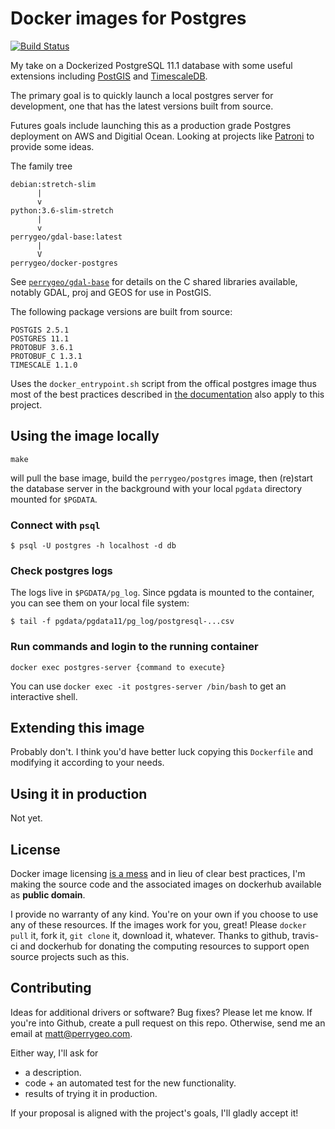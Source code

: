# Docker images for Postgres

[![Build Status](https://travis-ci.com/perrygeo/docker-postgres.svg?branch=master)](https://travis-ci.com/perrygeo/docker-postgres)

My take on a Dockerized PostgreSQL 11.1 database with some useful extensions
including [PostGIS](https://www.postgis.net/) and [TimescaleDB](https://www.timescale.com/).

The primary goal is to quickly launch a local postgres
server for development, one that has the latest versions built from source.

Futures goals include launching this as a production grade
Postgres deployment on AWS and Digitial Ocean. Looking at 
projects like [Patroni](https://github.com/zalando/patroni) to provide some ideas.

The family tree
```
debian:stretch-slim
      |
      v
python:3.6-slim-stretch
      |
      v
perrygeo/gdal-base:latest
      |
      V
perrygeo/docker-postgres
```
See [`perrygeo/gdal-base`](https://hub.docker.com/r/perrygeo/gdal-base) for details on the C shared libraries available,
notably GDAL, proj and GEOS for use in PostGIS.

The following package versions are built from source:

```
POSTGIS 2.5.1
POSTGRES 11.1
PROTOBUF 3.6.1
PROTOBUF_C 1.3.1
TIMESCALE 1.1.0
```

Uses the `docker_entrypoint.sh` script from the offical postgres image
thus most of the best practices described in [the documentation](https://hub.docker.com/_/postgres/)
also apply to this project.

## Using the image locally

```
make
```

will pull the base image, build the `perrygeo/postgres` image,
then (re)start the database server in the background with your local `pgdata` directory mounted for `$PGDATA`.


### Connect with `psql`

```
$ psql -U postgres -h localhost -d db
```

### Check postgres logs

The logs live in `$PGDATA/pg_log`. Since pgdata is mounted to the container, you can see them on
your local file system:

```
$ tail -f pgdata/pgdata11/pg_log/postgresql-...csv
```

### Run commands and login to the running container

```
docker exec postgres-server {command to execute}
```

You can use `docker exec -it postgres-server /bin/bash` to get an interactive shell.

## Extending this image

Probably don't. I think you'd have better luck copying this `Dockerfile` and modifying it according to your needs.

## Using it in production

Not yet.

## License

Docker image licensing [is a mess](https://opensource.stackexchange.com/a/7015) and in lieu of clear best practices, I'm making the source code and the associated images on dockerhub available as **public domain**.

I provide no warranty of any kind.
You're on your own if you choose to use any of these resources.
If the images work for you, great!
Please `docker pull` it, fork it, `git clone` it, download it, whatever.
Thanks to github, travis-ci and dockerhub
for donating the computing resources to support open source projects such as this.


## Contributing

Ideas for additional drivers or software? Bug fixes? Please let me know.
If you're into Github, create a pull request on this repo. Otherwise, send me an email at matt@perrygeo.com.

Either way, I'll ask for

* a description.
* code + an automated test for the new functionality.
* results of trying it in production.

If your proposal is aligned with the project's goals, I'll gladly accept it!
